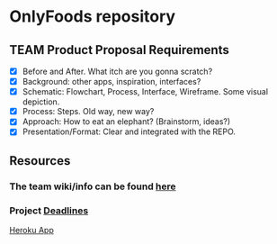 # OnlyFoods repository

## TEAM Product Proposal Requirements
- [x] Before and After. What itch are you gonna scratch? 
- [x] Background: other apps, inspiration, interfaces?
- [x] Schematic: Flowchart, Process, Interface, Wireframe. Some visual depiction.
- [x] Process: Steps. Old way, new way? 
- [x] Approach: How to eat an elephant? (Brainstorm, ideas?) 
- [x] Presentation/Format: Clear and integrated with the REPO. 

## Resources
### The team wiki/info can be found [here](https://github.com/JustinK72/Functional-Product/wiki)
### Project [Deadlines](https://github.com/JustinK72/Functional-Product/projects/1)

[Heroku App](https://onlyfoodloginpage.herokuapp.com/signin.php)
